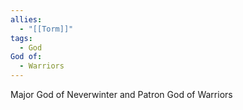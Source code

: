 ```yaml
---
allies:
  - "[[Torm]]"
tags:
  - God
God of:
  - Warriors
---
```


Major God of Neverwinter and Patron God of Warriors